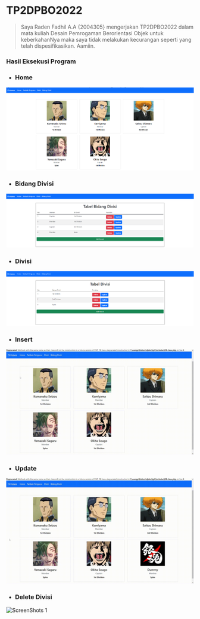 # TP2DPBO2022
>Saya Raden Fadhil A.A {2004305} mengerjakan TP2DPBO2022 dalam mata kuliah Desain Pemrogaman Berorientasi Objek untuk keberkahanNya maka saya tidak melakukan kecurangan seperti yang telah dispesifikasikan. Aamiin.
### Hasil Eksekusi Program  
- ### Home
![ScreenShots 1](https://github.com/Gonken-GN/TP2DPBO2022/blob/main/Screenshoots/home.png)
- ### Bidang Divisi
![ScreenShots 2](https://github.com/Gonken-GN/TP2DPBO2022/blob/main/Screenshoots/bidang%20divisi.png)
- ### Divisi
![ScreenShots 1](https://github.com/Gonken-GN/TP2DPBO2022/blob/main/Screenshoots/divisi.png)
- ### Insert
![ScreenShots 1](https://github.com/Gonken-GN/TP2DPBO2022/blob/main/Screenshoots/Insert.gif)
- ### Update
![ScreenShots 1](https://github.com/Gonken-GN/TP2DPBO2022/blob/main/Screenshoots/update.gif)
- ### Delete Divisi
![ScreenShots 1](https://github.com/Gonken-GN/TP2DPBO2022/blob/main/Screenshoots/delete-divisi.gif)
